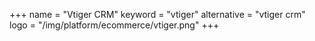 +++
name = "Vtiger CRM"
keyword = "vtiger"
alternative = "vtiger crm"
logo = "/img/platform/ecommerce/vtiger.png"
+++
